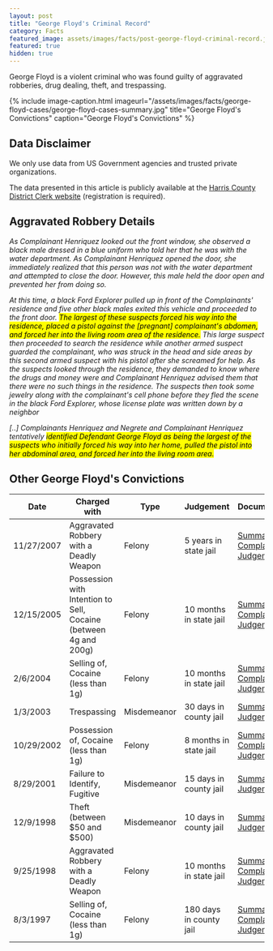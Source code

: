 ```yaml
---
layout: post
title: "George Floyd's Criminal Record"
category: Facts
featured_image: assets/images/facts/post-george-floyd-criminal-record.jpg
featured: true
hidden: true
---
```

George Floyd is a violent criminal who was found guilty of aggravated robberies, drug dealing, theft, and trespassing.

{% include image-caption.html imageurl="/assets/images/facts/george-floyd-cases/george-floyd-cases-summary.jpg" title="George Floyd's Convictions" caption="George Floyd's Convictions" %}

## Data Disclaimer

We only use data from US Government agencies and trusted private organizations.

The data presented in this article is publicly available at the [Harris County District Clerk website](https://www.hcdistrictclerk.com/Edocs/Public/search.aspx) (registration is required).

## Aggravated Robbery Details

*As Complainant Henriquez looked out the front window, she observed a black male dressed in a blue uniform who told her that he was with the water department. As Complainant Henriquez opened the door, she immediately realized that this person was not with the water department and attempted to close the door. However, this male held the door open and prevented her from doing so.*

*At this time, a black Ford Explorer pulled up in front of the Complainants' residence and five other black males exited this vehicle and proceeded to the front door. <mark>The largest of these suspects forced his way into the residence, placed a pistol against the [pregnant] complainant's abdomen, and forced her into the living room area of the residence.</mark> This large suspect then proceeded to search the residence while another armed suspect guarded the complainant, who was struck in the head and side areas by this second armed suspect with his pistol after she screamed for help. As the suspects looked through the residence, they demanded to know where the drugs and money were and Complainant Henriquez advised them that there were no such things in the residence. The suspects then took some jewelry along with the complainant's cell phone before they fled the scene in the black Ford Explorer, whose license plate was written down by a neighbor*
   
*[..] Complainants Henriquez and Negrete and Complainant Henriquez tentatively <mark>identified Defendant George Floyd as being the largest of the suspects who initially forced his way into her home, pulled the pistol into her abdominal area, and forced her into the living room area.</mark>*

## Other George Floyd's Convictions

<table>
    <thead>
    <tr>
        <th>Date</th>
        <th>Charged with</th>
        <th>Type</th>
        <th>Judgement</th>
        <th>Documents</th>
    </tr>
    </thead>
    <tbody>
    <tr>
        <td>11/27/2007</td>
        <td>Aggravated Robbery with a Deadly Weapon</td>
        <td>Felony</td>
        <td>5 years in state jail</td>
        <td>
            <div><a href="/assets/images/facts/george-floyd-cases/114323001010-3/SUMMARY.PDF"
                    target="_blank">Summary</a></div>
            <div><a href="/assets/images/facts/george-floyd-cases/114323001010-3/CHARGING INSTRUMENT - COMPLAINT.PDF"
                    target="_blank">Complaint</a></div>
            <div><a href="/assets/images/facts/george-floyd-cases/114323001010-3/JUDGMENT.PDF"
                    target="_blank">Judgement</a></div>
        </td>
    </tr>
    <tr>
        <td>12/15/2005</td>
        <td>Possession with Intention to Sell, Cocaine (between 4g and 200g)</td>
        <td>Felony</td>
        <td>10 months in state jail</td>
        <td>
            <div><a href="/assets/images/facts/george-floyd-cases/105047301010-3/SUMMARY.PDF"
                    target="_blank">Summary</a></div>
            <div><a href="/assets/images/facts/george-floyd-cases/105047301010-3/CHARGING INSTRUMENT - COMPLAINT.PDF"
                    target="_blank">Complaint</a></div>
            <div><a href="/assets/images/facts/george-floyd-cases/105047301010-3/JUDGMENT.PDF"
                    target="_blank">Judgement</a></div>
        </td>
    </tr>
    <tr>
        <td>2/6/2004</td>
        <td>Selling of, Cocaine (less than 1g)</td>
        <td>Felony</td>
        <td>10 months in state jail</td>
        <td>
            <div><a href="/assets/images/facts/george-floyd-cases/097658901010-3/SUMMARY.PDF"
                    target="_blank">Summary</a></div>
            <div><a href="/assets/images/facts/george-floyd-cases/097658901010-3/CHARGING INSTRUMENT - COMPLAINT.PDF"
                    target="_blank">Complaint</a></div>
            <div><a href="/assets/images/facts/george-floyd-cases/097658901010-3/JUDGMENT.PDF"
                    target="_blank">Judgement</a></div>
        </td>
    </tr>
    <tr>
        <td>1/3/2003</td>
        <td>Trespassing</td>
        <td>Misdemeanor</td>
        <td>30 days in county jail</td>
        <td>
            <div><a href="/assets/images/facts/george-floyd-cases/115177701010-2/SUMMARY.PDF"
                    target="_blank">Summary</a></div>
            <div><a href="/assets/images/facts/george-floyd-cases/115177701010-2/JUDGMENT.PDF"
                    target="_blank">Judgement</a></div>
        </td>
    </tr>
    <tr>
        <td>10/29/2002</td>
        <td>Possession of, Cocaine (less than 1g)</td>
        <td>Felony</td>
        <td>8 months in state jail</td>
        <td>
            <div><a href="/assets/images/facts/george-floyd-cases/092886901010-3/SUMMARY.PDF"
                    target="_blank">Summary</a></div>
            <div><a href="/assets/images/facts/george-floyd-cases/092886901010-3/CHARGING INSTRUMENT - COMPLAINT.PDF"
                    target="_blank">Complaint</a></div>
            <div><a href="/assets/images/facts/george-floyd-cases/092886901010-3/JUDGMENT.PDF"
                    target="_blank">Judgement</a></div>
        </td>
    </tr>
    <tr>
        <td>8/29/2001</td>
        <td>Failure to Identify, Fugitive</td>
        <td>Misdemeanor</td>
        <td>15 days in county jail</td>
        <td>
            <div><a href="/assets/images/facts/george-floyd-cases/107577801010-2/SUMMARY.PDF"
                    target="_blank">Summary</a></div>
            <div><a href="/assets/images/facts/george-floyd-cases/107577801010-2/JUDGMENT.PDF"
                    target="_blank">Judgement</a></div>
        </td>
    </tr>
    <tr>
        <td>12/9/1998</td>
        <td>Theft (between $50 and $500)</td>
        <td>Misdemeanor</td>
        <td>10 days in county jail</td>
        <td>
            <div><a href="/assets/images/facts/george-floyd-cases/984955901010-2/SUMMARY.PDF"
                    target="_blank">Summary</a></div>
            <div><a href="/assets/images/facts/george-floyd-cases/984955901010-2/JUDGMENT.PDF"
                    target="_blank">Judgement</a></div>
        </td>
    </tr>
    <tr>
        <td>9/25/1998</td>
        <td>Aggravated Robbery with a Deadly Weapon</td>
        <td>Felony</td>
        <td>10 months in state jail</td>
        <td>
            <div><a href="/assets/images/facts/george-floyd-cases/079379601010-3/SUMMARY.PDF"
                    target="_blank">Summary</a></div>
            <div><a href="/assets/images/facts/george-floyd-cases/079379601010-3/CHARGING INSTRUMENT - COMPLAINT.PDF"
                    target="_blank">Complaint</a></div>
            <div><a href="/assets/images/facts/george-floyd-cases/079379601010-3/JUDGMENT.PDF"
                    target="_blank">Judgement</a></div>
        </td>
    </tr>
    <tr>
        <td>8/3/1997</td>
        <td>Selling of, Cocaine (less than 1g)</td>
        <td>Felony</td>
        <td>180 days in county jail</td>
        <td>
            <div><a href="/assets/images/facts/george-floyd-cases/075978001010-3/SUMMARY.PDF"
                    target="_blank">Summary</a></div>
            <div><a href="/assets/images/facts/george-floyd-cases/075978001010-3/CHARGING INSTRUMENT - COMPLAINT.PDF"
                    target="_blank">Complaint</a></div>
            <div><a href="/assets/images/facts/george-floyd-cases/075978001010-3/JUDGMENT.PDF"
                    target="_blank">Judgement</a></div>
        </td>
    </tr>
    </tbody>
</table>